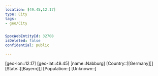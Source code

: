 ```yaml
---
location: [49.45,12.17]
type: City
tags:
- geo/City


SpocWebEntityId: 32708
isDeleted: false
confidential: public

---
```

[geo-lon::12.17]
[geo-lat::49.45]
[name::Nabburg]
[Country::[[Germany]]]
[State::[[Bayern]]]
[Population::]
[Unknown::]

